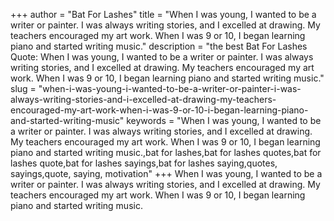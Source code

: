 +++
author = "Bat For Lashes"
title = "When I was young, I wanted to be a writer or painter. I was always writing stories, and I excelled at drawing. My teachers encouraged my art work. When I was 9 or 10, I began learning piano and started writing music."
description = "the best Bat For Lashes Quote: When I was young, I wanted to be a writer or painter. I was always writing stories, and I excelled at drawing. My teachers encouraged my art work. When I was 9 or 10, I began learning piano and started writing music."
slug = "when-i-was-young-i-wanted-to-be-a-writer-or-painter-i-was-always-writing-stories-and-i-excelled-at-drawing-my-teachers-encouraged-my-art-work-when-i-was-9-or-10-i-began-learning-piano-and-started-writing-music"
keywords = "When I was young, I wanted to be a writer or painter. I was always writing stories, and I excelled at drawing. My teachers encouraged my art work. When I was 9 or 10, I began learning piano and started writing music.,bat for lashes,bat for lashes quotes,bat for lashes quote,bat for lashes sayings,bat for lashes saying,quotes, sayings,quote, saying, motivation"
+++
When I was young, I wanted to be a writer or painter. I was always writing stories, and I excelled at drawing. My teachers encouraged my art work. When I was 9 or 10, I began learning piano and started writing music.
